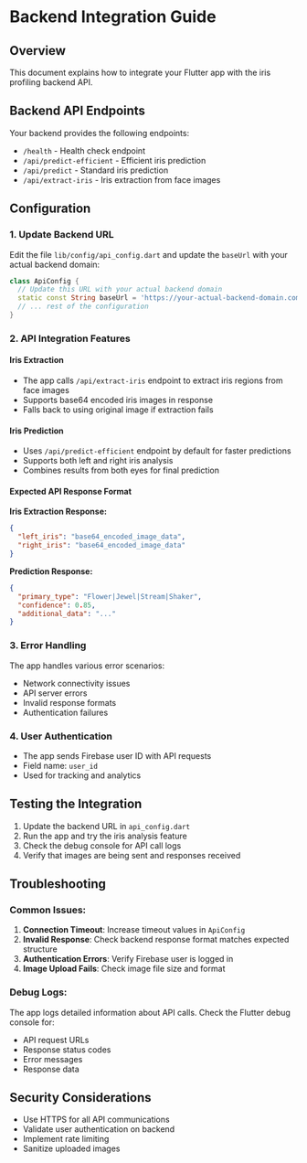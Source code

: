 # Backend Integration Guide

## Overview
This document explains how to integrate your Flutter app with the iris profiling backend API.

## Backend API Endpoints
Your backend provides the following endpoints:
- `/health` - Health check endpoint
- `/api/predict-efficient` - Efficient iris prediction
- `/api/predict` - Standard iris prediction  
- `/api/extract-iris` - Iris extraction from face images

## Configuration

### 1. Update Backend URL
Edit the file `lib/config/api_config.dart` and update the `baseUrl` with your actual backend domain:

```dart
class ApiConfig {
  // Update this URL with your actual backend domain
  static const String baseUrl = 'https://your-actual-backend-domain.com';
  // ... rest of the configuration
}
```

### 2. API Integration Features

#### Iris Extraction
- The app calls `/api/extract-iris` endpoint to extract iris regions from face images
- Supports base64 encoded iris images in response
- Falls back to using original image if extraction fails

#### Iris Prediction
- Uses `/api/predict-efficient` endpoint by default for faster predictions
- Supports both left and right iris analysis
- Combines results from both eyes for final prediction

#### Expected API Response Format

**Iris Extraction Response:**
```json
{
  "left_iris": "base64_encoded_image_data",
  "right_iris": "base64_encoded_image_data"
}
```

**Prediction Response:**
```json
{
  "primary_type": "Flower|Jewel|Stream|Shaker",
  "confidence": 0.85,
  "additional_data": "..."
}
```

### 3. Error Handling
The app handles various error scenarios:
- Network connectivity issues
- API server errors
- Invalid response formats
- Authentication failures

### 4. User Authentication
- The app sends Firebase user ID with API requests
- Field name: `user_id`
- Used for tracking and analytics

## Testing the Integration

1. Update the backend URL in `api_config.dart`
2. Run the app and try the iris analysis feature
3. Check the debug console for API call logs
4. Verify that images are being sent and responses received

## Troubleshooting

### Common Issues:
1. **Connection Timeout**: Increase timeout values in `ApiConfig`
2. **Invalid Response**: Check backend response format matches expected structure
3. **Authentication Errors**: Verify Firebase user is logged in
4. **Image Upload Fails**: Check image file size and format

### Debug Logs:
The app logs detailed information about API calls. Check the Flutter debug console for:
- API request URLs
- Response status codes
- Error messages
- Response data

## Security Considerations
- Use HTTPS for all API communications
- Validate user authentication on backend
- Implement rate limiting
- Sanitize uploaded images
